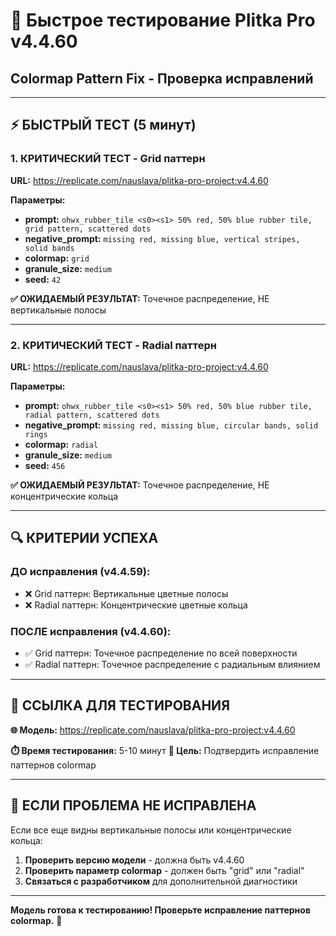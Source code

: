 # 🚀 Быстрое тестирование Plitka Pro v4.4.60
## Colormap Pattern Fix - Проверка исправлений

---

## **⚡ БЫСТРЫЙ ТЕСТ (5 минут)**

### **1. КРИТИЧЕСКИЙ ТЕСТ - Grid паттерн**
**URL:** https://replicate.com/nauslava/plitka-pro-project:v4.4.60

**Параметры:**
- **prompt:** `ohwx_rubber_tile <s0><s1> 50% red, 50% blue rubber tile, grid pattern, scattered dots`
- **negative_prompt:** `missing red, missing blue, vertical stripes, solid bands`
- **colormap:** `grid`
- **granule_size:** `medium`
- **seed:** `42`

**✅ ОЖИДАЕМЫЙ РЕЗУЛЬТАТ:** Точечное распределение, НЕ вертикальные полосы

---

### **2. КРИТИЧЕСКИЙ ТЕСТ - Radial паттерн**
**URL:** https://replicate.com/nauslava/plitka-pro-project:v4.4.60

**Параметры:**
- **prompt:** `ohwx_rubber_tile <s0><s1> 50% red, 50% blue rubber tile, radial pattern, scattered dots`
- **negative_prompt:** `missing red, missing blue, circular bands, solid rings`
- **colormap:** `radial`
- **granule_size:** `medium`
- **seed:** `456`

**✅ ОЖИДАЕМЫЙ РЕЗУЛЬТАТ:** Точечное распределение, НЕ концентрические кольца

---

## **🔍 КРИТЕРИИ УСПЕХА**

### **ДО исправления (v4.4.59):**
- ❌ Grid паттерн: Вертикальные цветные полосы
- ❌ Radial паттерн: Концентрические цветные кольца

### **ПОСЛЕ исправления (v4.4.60):**
- ✅ Grid паттерн: Точечное распределение по всей поверхности
- ✅ Radial паттерн: Точечное распределение с радиальным влиянием

---

## **📱 ССЫЛКА ДЛЯ ТЕСТИРОВАНИЯ**

**🌐 Модель:** https://replicate.com/nauslava/plitka-pro-project:v4.4.60

**⏱️ Время тестирования:** 5-10 минут
**🎯 Цель:** Подтвердить исправление паттернов colormap

---

## **🚨 ЕСЛИ ПРОБЛЕМА НЕ ИСПРАВЛЕНА**

Если все еще видны вертикальные полосы или концентрические кольца:

1. **Проверить версию модели** - должна быть v4.4.60
2. **Проверить параметр colormap** - должен быть "grid" или "radial"
3. **Связаться с разработчиком** для дополнительной диагностики

---

**Модель готова к тестированию! Проверьте исправление паттернов colormap.** 🎯
